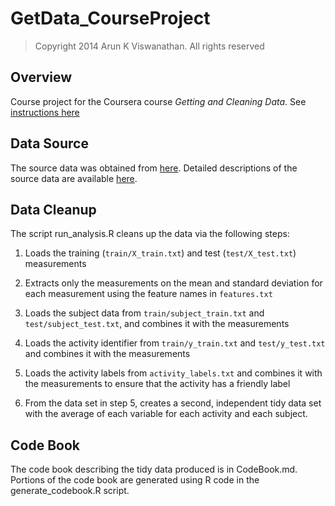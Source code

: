 GetData\_CourseProject
=====================

> Copyright 2014 Arun K Viswanathan.
> All rights reserved

## Overview
Course project for the Coursera course *Getting and Cleaning Data*.
See [instructions here](https://class.coursera.org/getdata-016/human_grading/view/courses/973758/assessments/3/submissions)

## Data Source
The source data was obtained from 
[here](https://d396qusza40orc.cloudfront.net/getdata%2Fprojectfiles%2FUCI%20HAR%20Dataset.zip). 
Detailed descriptions of the source data are available 
[here](http://archive.ics.uci.edu/ml/datasets/Human+Activity+Recognition+Using+Smartphones).

## Data Cleanup
The script run\_analysis.R cleans up the data via the following steps:

1. Loads the training (`train/X_train.txt`) and test (`test/X_test.txt`) 
measurements

2. Extracts only the measurements on the mean and standard deviation for each 
measurement using the feature names in `features.txt`

3. Loads the subject data from `train/subject_train.txt` and 
`test/subject_test.txt`, and combines it with the measurements

4. Loads the activity identifier from `train/y_train.txt` and `test/y_test.txt`
and combines it with the measurements

5. Loads the activity labels from `activity_labels.txt` and combines it with 
the measurements to ensure that the activity has a friendly label

6. From the data set in step 5, creates a second, independent tidy data set 
with the average of each variable for each activity and each subject.

## Code Book
The code book describing the tidy data produced is in CodeBook.md. Portions of
the code book are generated using R code in the generate\_codebook.R script.


